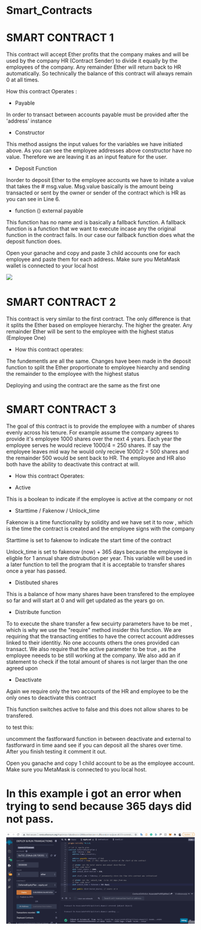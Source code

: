 # Smart_Contracts

# SMART CONTRACT 1

This contract will accept Ether profits that the company makes and will be used by the company HR (Contract Sender) to divide it equally by the employees of the company. Any remainder Ether will return back to HR automatically. So technically the balance of this contract will always remain 0 at all times. 

 How this contract Operates : 
 
 - Payable 
 
 In order to transact between accounts payable must be provided after the 'address' instance
 
 - Constructor

This method assigns the input values for the variables we have initiated above. As you can see the employee addresses above constructor have no value. Therefore we are leaving it as an input feature for the user. 

- Deposit Function

Inorder to deposit Ether to the employee accounts we have to initate a value that takes the # msg.value. Msg.value basically is the amount being transacted or sent by the owner or sender of the contract which is HR as you can see in Line 6. 


- function () external payable 

This function has no name and is basically a fallback function. A fallback function is a function that we want to execute incase any the original function in the contract fails. In our case our fallback function does what the deposit function does. 


Open your ganache and copy and paste 3 child accounts one for each employee and paste them for each address. Make sure you MetaMask wallet is connected to your local host

![](Screenshots/UsingContract1.gif)


























# SMART CONTRACT 2 

This contract is very similar to the first contract. The only difference is that it splits the Ether based on employee hierarchy. The higher the greater. Any remainder Ether will be sent to the employee with the highest status (Employee One) 

- How this contract operates: 

The fundementls are all the same. Changes have been made in the deposit function to split the Ether proportionate to employee hiearchy and sending the remainder to the employee with the highest status

Deploying and using the contract are the same as the first one 


# SMART CONTRACT 3

The goal of this contract is to provide the employee with a number of shares evenly across his tenure. For example assume the company agrees to provide it's employee 1000 shares over the next 4 years. Each year the employee serves he would recieve 1000/4 = 250 shares. If say the employee leaves mid way he would only recieve 1000/2 = 500 shares and the remainder 500 would be sent back to HR. The employee and HR also both have the ability to deactivate this contract at will. 

- How this contract Operates: 

- Active

This is a boolean to indicate if the employee is active at the company or not

- Starttime / Fakenow / Unlock_time

Fakenow is a time functionality by solidity and we have set it to now , which is the time the contract is created and the employee signs with the company

Starttime is set to fakenow to indicate the start time of the contract 

Unlock_time is set to fakenow (now) + 365 days because the employee is eligble for 1 annual share distrubution per year. This variable will be used in a later function to tell the program that it is acceptable to transfer shares once a year has passed. 

- Distibuted shares

This is a balance of how many shares have been transfered to the employee so far and will start at 0 and will get updated as the years go on. 

- Distribute function

To to execute the share transfer a few secuirty parameters have to be met , which is why we use the "require" method insider this function. We are requiring that the transacting entities to have the correct account addresses linked to their identitiy. No one accounts others the ones provided can transact. We also require that the active parameter to be true , as the employee neeeds to be still working at the company. We also add an if statement to check if the total amount of shares is not larger than the one agreed upon

- Deactivate

Again we require only the two accounts of the HR and employee to be the only ones to deactivate this contract

This function switches active to false and this does not allow shares to be transfered.

to test this: 

uncomment the fastforward function in between deactivate  and external to fastforward in time aand see if you can deposit all the shares over time. After you finish testing it comment it out. 

Open you ganache and copy 1 child account to be as the employee account. Make sure you MetaMask is connected to you local host. 

# In this example i got an error when trying to send because 365 days did not pass. 

![](Screenshots/UsingContract3.gif)














































